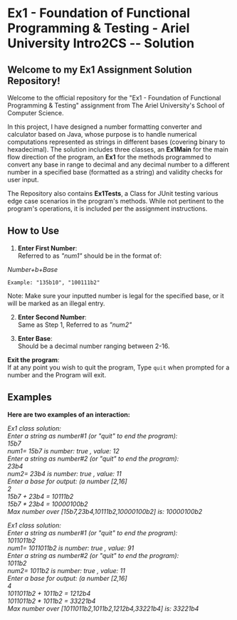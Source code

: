 # Ex1 - Foundation of Functional Programming & Testing - Ariel University Intro2CS -- Solution

## Welcome to my Ex1 Assignment Solution Repository!

Welcome to the official repository for the "Ex1 - Foundation of Functional Programming & Testing" assignment from The Ariel University's School of Computer Science.

In this project, I have designed a number formatting converter and calculator based on Java, whose purpose is to handle numerical computations represented as strings in different bases (covering binary to hexadecimal). The solution includes three classes, an **Ex1Main** for the main flow direction of the program, an **Ex1** for the methods programmed to convert any base in range to decimal and any decimal number to a different number in a specified base (formatted as a string) and validity checks for user input.

The Repository also contains **Ex1Tests**, a Class for JUnit testing various edge case scenarios in the program's methods. While not pertinent to the program's operations, it is included per the assignment instructions.

## How to Use

1. **Enter First Number**:  
   Referred to as *"num1"* should be in the format of:

*Number+b+Base*

`Example: "135b10", "100111b2"`

Note: Make sure your inputted number is legal for the specified base, or it will be marked as an illegal entry.

2. **Enter Second Number**:  
   Same as Step 1, Referred to as *"num2"*

3. **Enter Base**:  
   Should be a decimal number ranging between 2-16.

**Exit the program**:  
If at any point you wish to quit the program, Type `quit` when prompted for a number and the Program will exit.


## Examples
**Here are two examples of an interaction:**

*Ex1 class solution:\
Enter a string as number#1 (or "quit" to end the program):\
15b7\
num1= 15b7 is number: true , value: 12\
Enter a string as number#2 (or "quit" to end the program):\
23b4\
num2= 23b4 is number: true , value: 11\
Enter a base for output: (a number [2,16]\
2\
15b7 + 23b4 = 10111b2\
15b7 * 23b4 = 10000100b2\
Max number over [15b7,23b4,10111b2,10000100b2] is: 10000100b2*

*Ex1 class solution:\
Enter a string as number#1 (or "quit" to end the program):\
1011011b2\
num1= 1011011b2 is number: true , value: 91\
Enter a string as number#2 (or "quit" to end the program):\
1011b2\
num2= 1011b2 is number: true , value: 11\
Enter a base for output: (a number [2,16]\
4\
1011011b2 + 1011b2 = 1212b4\
1011011b2 * 1011b2 = 33221b4\
Max number over [1011011b2,1011b2,1212b4,33221b4] is: 33221b4*
